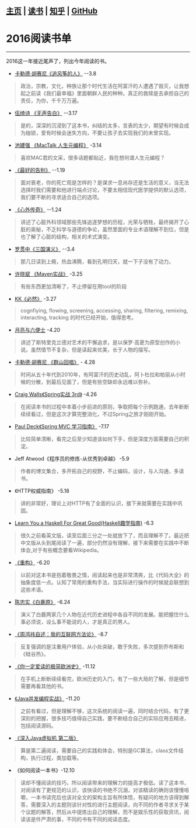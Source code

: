 [主页](http://vonzhou.com)  | [读书](https://github.com/vonzhou/readings)  | [知乎](https://www.zhihu.com/people/vonzhou) | [GitHub](https://github.com/vonzhou)
---
# 2016阅读书单
---

2016这一年接近尾声了，列出今年阅读的书。


* [卡勒德·胡赛尼《追风筝的人》](https://book.douban.com/subject/1770782/)    --3.8
> 政治，宗教，文化，种族让那个时代生活在阿富汗的人遭遇了毁灭，让我想起之前读《我们最幸福》里面朝鲜人民的种种。真正的救赎是去承担自己的责任，为你，千千万万遍。

* [伍绮诗 《无声告白》](https://book.douban.com/subject/26382433/)          --3.17
> 是的，深深的沉浸到了这本书，纠结的太多，言表的太少，期望有时候会成为枷锁，爱有时候会迷失方向，不要让孩子去实现我们的未曾实现。

* [池建强 《MacTalk 人生元编程》](https://book.douban.com/subject/25826578/)    -3.14
> 喜欢MAC君的文采，很多话题都贴近，我在想何谓人生元编程？

*  [《最好的告别》](http://book.douban.com/subject/26576861/)   --1.19
> 面对衰老，你的死亡观是怎样的？是谋求一息尚存还是生活的意义，当无法选择时我们需要和他进行端点讨论，不要太相信现代医学提供的默认选项，我们要不断的寻求适合自己的选项。
* [《心外传奇》](http://book.douban.com/subject/10794070/)        --1.24
> 讲述了心脏外科领域那些先锋追逐梦想的历程，光荣与牺牲，最终揭开了心脏的奥秘，不乏科学与道德的争论，虽然里面的专业术语理解不到位，但是也了解了心脏的结构，相关的术式演变。

* [罗贯中《三国演义》](https://book.douban.com/subject/1483894/)    --3.4
> 那几日读到上瘾，热血沸腾，看到孔明归天，就一下子没有了动力。

* [许晓斌 《Maven实战》](http://book.douban.com/subject/5345682/)    -3.25
> 有些东西更加清晰了，不止停留在用tool的阶段

* [KK《必然》](https://book.douban.com/subject/26658379/)    -3.27
> cognfiying, flowing, screening, accessing, sharing, filtering, remixing, interacting, tracking 的时代已经开始，值得思考。


* [月亮与六便士](https://book.douban.com/subject/1858513/)   -4.20
> 讲述了斯特里克兰德对艺术的不懈追求，是以保罗·高更为原型创作的小说。虽然情节不复杂，但是读起来优美，长于人物的描写。


* [卡勒德·胡赛尼 《群山回唱》](https://book.douban.com/subject/24845582/)  - 4.28
> 时间从五十年代到2010年，有阿富汗的历史动乱，阿卜杜拉和帕丽从小时候的分散，到最后见面了，但是有些空缺却永远难以弥补。

* [Craig Walls《Spring实战 3rd》](https://github.com/vonzhou/SpringInAction3)  -4.26
> 在阅读本书的过程中本着小步前进的原则，争取把每个示例跑通，去年断断续续看过，但是这次才算完整消化，不过Spring之旅才刚刚开始。


* [Paul Deck《Spring MVC 学习指南》](https://github.com/vonzhou/SpringMVCTutorial) -7.17
> 比较简单清晰，看完之后至少知道该如何下手，但是深度方面需要自己的积淀。

* Jeff Atwood《程序员的修炼-从优秀到卓越》 -5.9
> 作者的博文集合，多开拓自己的视野，不止编码，设计，与人沟通，多读书。

* 《HTTP权威指南》 -5.18
> 讲的非常好，理论上对HTTP有了全面的认识，接下来就需要在实践中巩固。

* [Learn You a Haskell For Great Good(Haskell趣学指南)](https://github.com/vonzhou/LearnYouHaskellForGreatGood)  -6.3
> 很久之前看英文版，读至后面三分之一处就放下了，而且理解不了。最近把中文版从头到尾阅读了一遍，部分仍然没有理解，接下来需要在实践中不断体会,对于有些概念要看Wikipedia。


* [《重构》](https://book.douban.com/subject/4262627/) -6.20
> 以前对这本书是抱着敬畏之情，阅读起来也是非常清爽，比《代码大全》的抽象度低一点。认知了常用的重构手法，当实际进行操作的时候就会联想到这些术语。

* [陈忠实《白鹿原》](https://book.douban.com/subject/1085799/) -6.24
> 演义了白鹿两家几个人物在近代历史进程中各自不同的发展。能把握住什么事必须说，设么事不能说的人，才是真正的男人。

* [《周鸿祎自述：我的互联网方法论》]()  -8.7
> 反复强调的是注重用户体验，从小处突破，敢于失败，多次提到乔布斯和《硅谷热》。


* [《你一定爱读的极简欧洲史》](https://book.douban.com/subject/5366248/) -11.12
> 在手机上断断续续看完，欧洲历史的入门，有了一些大局的了解，但是细节需要再看其他的书。


* [《Java并发编程实战》](https://github.com/vonzhou/JavaConcurrencyInPractice) -11.20
> 之前有看过，但是理解不够，这次系统的阅读一遍，同时结合代码，有了更深刻的把握，很多技巧值得自己实践，要不断结合自己的实际应用去精进，包括阅读源码。

* [《深入Java虚拟机 第二版》](https://book.douban.com/subject/1138768/)
> 算是第二遍阅读，需要自己的实践和体会，特别是GC算法，class文件结构，执行过程，类加载等。

* 《如何阅读一本书》-12.10
> 读却不懂阅读的技巧，所以阅读带来的理解力的提高才极低。读了这本书，对阅读有了更规范的认识，该快读的书绝不沉溺，对该精读的确则该慢慢咀嚼，一本书读完后也该对全文的架构主旨有所体悟，有疑问的地方该得到解答，需要深入的主题则该针对性的进行主题阅读，向不同的作者寻求关于某个议题的解答，然后从中提炼出自己的理解，而不是娱乐性的获取资讯，阅读该是件严肃的事，不同的书有不同的阅读态度。

